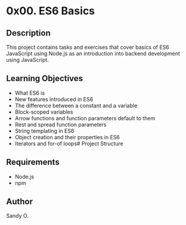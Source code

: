 # 0x00. ES6 Basics

## Description
This project contains tasks and  exercises that cover basics of ES6 JavaScript using Node.js as an introduction into backend development using JavaScript.
## Learning Objectives

- What ES6 is
- New features introduced in ES6
- The difference between a constant and a variable
- Block-scoped variables
- Arrow functions and function parameters default to them
- Rest and spread function parameters
- String templating in ES6
- Object creation and their properties in ES6
- Iterators and for-of loops# Project Structure

## Requirements
- Node.js
- npm

## Author
Sandy O.
